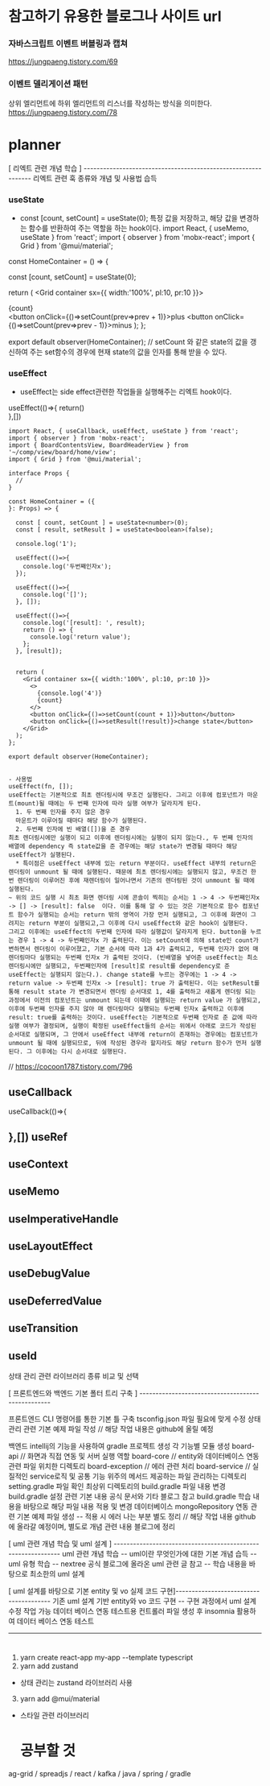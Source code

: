 
# 참고하기 유용한 블로그나 사이트 url
### 자바스크립트 이벤트 버블링과 캡쳐
https://jungpaeng.tistory.com/69
### 이벤트 델리게이션 패턴
상위 엘리먼트에 하위 엘리먼트의 리스너를 작성하는 방식을 의미한다.
https://jungpaeng.tistory.com/78
# planner


[ 리엑트 관련 개념 학습 ] -------------------------------------------------------------- 리엑트 관련 훅 종류와 개념 및 사용법 습득

### useState
- const [count, setCount] = useState<number>(0);
특정 값을 저장하고, 해당 값을 변경하는 함수를 반환하여 주는 역할을 하는 hook이다.
import React, { useMemo, useState } from 'react';
import { observer } from 'mobx-react';
import { Grid } from '@mui/material';

const HomeContainer = () => {

  const [count, setCount] = useState<number>(0);

  return (
    <Grid container sx={{ width:'100%', pl:10, pr:10 }}>
      <div>{count}</div>
      <button onClick={()=>setCount(prev=>prev + 1)}>plus</button>
      <button onClick={()=>setCount(prev=>prev - 1)}>minus</button>
    </Grid>
  );
};

export default observer(HomeContainer);
// setCount 와 같은 state의 값을 갱신하여 주는 set함수의 경우에 현재 state의 값을 인자를 통해 받을 수 있다.
  
### useEffect
- useEffect는 side effect관련한 작업들을 실행해주는 리엑트 hook이다.
  
useEffect(()=>{
  return()  
},[])
  
```
import React, { useCallback, useEffect, useState } from 'react';
import { observer } from 'mobx-react';
import { BoardContentsView, BoardHeaderView } from '~/comp/view/board/home/view';
import { Grid } from '@mui/material';

interface Props {
  //
}

const HomeContainer = ({
}: Props) => {

  const [ count, setCount ] = useState<number>(0);
  const [ result, setResult ] = useState<boolean>(false);

  console.log('1');

  useEffect(()=>{
    console.log('두번째인자x');
  });

  useEffect(()=>{
    console.log('[]');
  }, []);

  useEffect(()=>{
    console.log('[result]: ', result);
    return () => {
      console.log('return value');
    };
  }, [result]);


  return (
    <Grid container sx={{ width:'100%', pl:10, pr:10 }}>
      <>
        {console.log('4')}
        {count}
      </>
      <button onClick={()=>setCount(count + 1)}>button</button>
      <button onClick={()=>setResult(!result)}>change state</button>
    </Grid>
  );
};

export default observer(HomeContainer);

      
- 사용법
useEffect(fn, []);
useEffect는 기본적으로 최초 렌더링시에 무조건 실행된다. 그리고 이후에 컴포넌트가 마운트(mount)될 때에는 두 번째 인자에 따라 실행 여부가 달라지게 된다.
  1. 두 번째 인자를 주지 않은 경우 
  마운트가 이루어질 때마다 해당 함수가 실행된다.
  2. 두번째 인자에 빈 배열([])을 준 경우
최초 렌더링시에만 실행이 되고 이후에 렌더링시에는 실행이 되지 않는다., 두 번째 인자의 배열에 dependency 즉 state값을 준 경우에는 해당 state가 변경될 때마다 해당 useEffect가 실행된다. 
  * 특이점은 useEffect 내부에 있는 return 부분이다. useEffect 내부의 return은 렌더링이 unmount 될 때에 실행된다. 때문에 최초 렌더링시에는 실행되지 않고, 무조건 한 번 렌더링이 이루어진 후에 재렌더링이 일어나면서 기존의 렌더링된 것이 unmount 될 때에 실행된다. 
~ 위의 코드 실행 시 최초 화면 렌더링 시에 콘솔이 찍히는 순서는 1 -> 4 -> 두번째인자x -> [] -> [result]: false  이다. 이를 통해 알 수 있는 것은 기본적으로 함수 컴포넌트 함수가 실행되는 순서는 return 밖의 영역이 가장 먼저 실행되고, 그 이후에 화면이 그려지는 return 부분이 실행되고,그 이후에 다시 useEffect와 같은 hook이 실행된다. 
그리고 이후에는 useEffect의 두번째 인자에 따라 실행값이 달라지게 된다. button을 누르는 경우 1 -> 4 -> 두번째인자x 가 출력된다. 이는 setCount에 의해 state인 count가 변하면서 렌더링이 이루어졌고, 기본 순서에 따라 1과 4가 출력되고, 두번째 인자가 없어 매 렌더링마다 실행되는 두번째 인자x 가 출력된 것이다. (빈배열을 넣어준 useEffect는 최소 렌더링시에만 실행되고, 두번째인자에 [result]로 result를 dependency로 준 useEffect는 실행되지 않는다.). change state를 누르는 경우에는 1 -> 4 -> return value -> 두번째 인자x -> [result]: true 가 출력된다. 이는 setResult를 통해 result state 가 변경되면서 렌더링 순서대로 1, 4를 출력하고 새롭게 렌더링 되는 과정에서 이전의 컴포넌트는 unmount 되는데 이때에 실행되는 return value 가 실행되고, 이후에 두번째 인자를 주지 않아 매 렌더링마다 실행되는 두번째 인자x 출력하고 이후에 result: true를 출력하는 것이다. useEffect는 기본적으로 두번째 인자로 준 값에 따라 실행 여부가 결정되며, 실행이 확정된 useEffect들의 순서는 위에서 아래로 코드가 작성된 순서대로 실행되며, 그 안에서 useEffect 내부에 return이 존재하는 경우에는 컴포넌트가 unmount 될 때에 실행되므로, 뒤에 작성된 경우라 할지라도 해당 return 함수가 먼저 실행된다. 그 이후에는 다시 순서대로 실행된다.

```
  
// https://cocoon1787.tistory.com/796

useCallback
- 
useCallback(()=>{

},[])
useRef
- 
useContext 
-
useMemo
-
useImperativeHandle
- 
useLayoutEffect
-
useDebugValue
-
useDeferredValue
-
useTransition
-
useId
-
상태 관리 관련 라이브러리 종류 비교 및 선택

[ 프론트엔드와 백엔드 기본 폴터 트리 구축 ] --------------------------------------------------

프론트엔드
CLI 명령어를 통한 기본 틀 구축
tsconfig.json 파일 필요에 맞게 수정
상태 관리 관련 기본 예제 파일 작성
// 해당 작업 내용은 github에 올릴 예정

백엔드
intellij의 기능을 사용하여 gradle 프로젝트 생성
각 기능별 모듈 생성 board-api // 화면과 직접 연동 및 서버 실행 역할 board-core // entity와 데이터베이스 연동 관련 파일 위치한 디렉토리 board-exception // 에러 관련 처리 board-service // 실질적인 service로직 및 공통 기능 위주의 메서드 제공하는 파일 관리하는 디렉토리
setting.gradle 파일 확인
최상위 디렉토리의 build.gradle 파일 내용 변경 build.gradle 설정 관련 기본 내용 공식 문서와 기타 블로그 참고 build.gradle 학습 내용을 바탕으로 해당 파일 내용 적용 및 변경
데이터베이스 mongoRepository 연동 관련 기본 예제 파일 생성 -- 적용 시 에러 나는 부분 별도 정리 
// 해당 작업 내용 github에 올라갈 예정이며, 별도로 개념 관련 내용 블로그에 정리

[ uml 관련 개념 학습 및 uml 설계 ] -------------------------------------------------------------
uml 관련 개념 학습 -- uml이란 무엇인가에 대한 기본 개념 습득 -- uml 유형 학습 -- nextree 공식 블로그에 올라온 uml 관련 글 참고 -- 학습 내용을 바탕으로 최소한의 uml 설계

[ uml 설계를 바탕으로 기본 entity 및 vo 실제 코드 구현]---------------------------------------
기존 uml 설계 기반 entity와 vo 코드 구현 -- 구현 과정에서 uml 설계 수정 작업 가능
데이터 베이스 연동
테스트용 컨트롤러 파일 생성 후 insomnia 활용하여 데이터 베이스 연동 테스트

------------------------------------------------------------------------------------------------------------------------------------------------------
# 
1. yarn create react-app my-app --template typescript
2. yarn add zustand 
- 상태 관리는 zustand 라이브러리 사용
3. yarn add @mui/material
- 스타일 관련 라이브러리
  
  
  # 공부할 것 
ag-grid / spreadjs / react / kafka / java / spring / gradle
